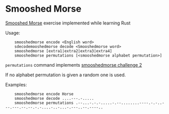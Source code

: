 # Smooshed Morse

[Smooshed Morse] exercise implemented while learning Rust

[Smooshed Morse]: https://www.reddit.com/r/dailyprogrammer/comments/cmd1hb/20190805_challenge_380_easy_smooshed_morse_code_1/

Usage:

        smooshedmorse encode <English word>
        sdecodemooshedmorse decode <Smooshedmorse word>
        smooshedmorse [extra1|extra2|extra3|extra4]
        smooshedmorse permutations [<smooshedmorse alphabet permutation>]

`permutations` command implements [smooshedmorse challenge 2](https://www.reddit.com/r/dailyprogrammer/comments/cn6gz5/20190807_challenge_380_intermediate_smooshed/)

If no alphabet permutation is given a random one is used.

 Examples:

        smooshedmorse encode Horse
        smooshedmorse decode ....---.-.....
        smooshedmorse permutations .--...-.-.-.....-.--........----.-.-..---.---.--.--.-.-....-..-...-.---..--.----..
